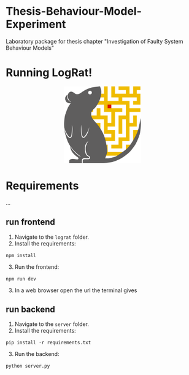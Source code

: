 # Thesis-Behaviour-Model-Experiment

Laboratory package for thesis chapter "Investigation of Faulty System Behaviour Models"

# Running LogRat!

<div style="text-align:center">
  <img src="lograt.svg" alt="alt text" width="200" height="200"/>
</div>

# Requirements

...

## run frontend

1. Navigate to the `lograt` folder.
2. Install the requirements:

```
npm install
```

3. Run the frontend:

```
npm run dev
```

3. In a web browser open the url the terminal gives

## run backend

1. Navigate to the `server` folder.
2. Install the requirements:

```
pip install -r requirements.txt
```

3. Run the backend:

```
python server.py
```
